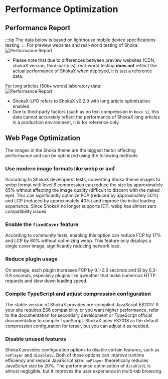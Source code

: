 # Performance Optimization

## Performance Report

:::tip
The data below is based on lighthouse mobile device specifications testing.
:::
For preview websites and real-world testing of Shoka: \
![Performance Report](perf-1.webp)

- Please note that due to differences between preview websites (CDN, shokaX version, third-party js), real-world testing **does not** reflect the actual performance of ShokaX when deployed, it is just a reference data.

For long articles (50k+ words) laboratory data: \
![Performance Report](perf-2.webp)

- ShokaX-LPO refers to ShokaX v0.2.9 with long article optimization enabled.
- Due to third-party factors (such as no text compression in `hexo s`), this data cannot accurately reflect the performance of ShokaX long articles in a production environment, it is for reference only.

## Web Page Optimization

The images in the Shoka theme are the biggest factor affecting performance and can be optimized using the following methods:

### Use modern image formats like webp or avif

According to ShokaX developers' tests, converting Shoka theme images to webp format with level 6 compression can reduce the size by approximately 65% without affecting the image quality (difficult to discern with the naked eye). This can significantly optimize FCP (reduced by approximately 50%) and LCP (reduced by approximately 40%) and improve the initial loading experience. Since ShokaX no longer supports IE11, webp has almost zero compatibility issues.

### Enable the `fixedCover` feature

According to community tests, enabling this option can reduce FCP by 17% and LCP by 80% without optimizing webp. This feature only displays a single cover image, significantly reducing network load.

### Reduce plugin usage

On average, each plugin increases FCP by 0.1-0.3 seconds and SI by 0.3-0.8 seconds, especially plugins like qweather that make numerous HTTP requests and slow down loading speed.

### Compile TypeScript and adjust compression configuration

The stable version of ShokaX provides pre-compiled JavaScript ES2017. If your site requires ES6 compatibility or you want higher performance, refer to the documentation for secondary development or TypeScript official documentation to compile TypeScript. ShokaX uses ES2018 as the default compression configuration for terser, but you can adjust it as needed.

### Disable unused features

ShokaX provides configuration options to disable certain features, such as `noPlayer` and `disableVL`. Both of these options can improve runtime efficiency and reduce JavaScript size. `noPlayer` theoretically reduces JavaScript size by 20%. The performance optimization of `disableVL` is almost negligible, but it improves the user experience in multi-tab browsing.
